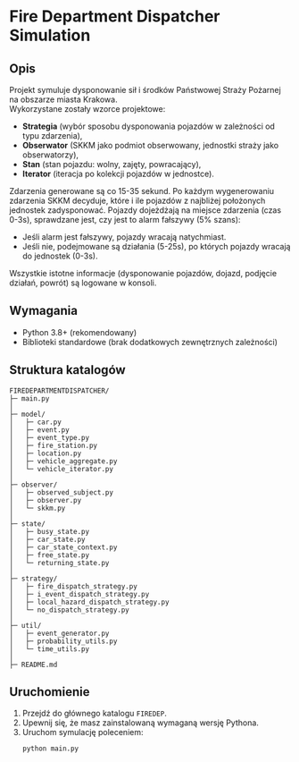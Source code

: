 # Fire Department Dispatcher Simulation

## Opis
Projekt symuluje dysponowanie sił i środków Państwowej Straży Pożarnej na obszarze miasta Krakowa.  
Wykorzystane zostały wzorce projektowe:
- **Strategia** (wybór sposobu dysponowania pojazdów w zależności od typu zdarzenia),
- **Obserwator** (SKKM jako podmiot obserwowany, jednostki straży jako obserwatorzy),
- **Stan** (stan pojazdu: wolny, zajęty, powracający),
- **Iterator** (iteracja po kolekcji pojazdów w jednostce).

Zdarzenia generowane są co 15-35 sekund. Po każdym wygenerowaniu zdarzenia SKKM decyduje, które i ile pojazdów z najbliżej położonych jednostek zadysponować. Pojazdy dojeżdżają na miejsce zdarzenia (czas 0-3s), sprawdzane jest, czy jest to alarm fałszywy (5% szans):
- Jeśli alarm jest fałszywy, pojazdy wracają natychmiast.
- Jeśli nie, podejmowane są działania (5-25s), po których pojazdy wracają do jednostek (0-3s).

Wszystkie istotne informacje (dysponowanie pojazdów, dojazd, podjęcie działań, powrót) są logowane w konsoli.

## Wymagania
- Python 3.8+ (rekomendowany)
- Biblioteki standardowe (brak dodatkowych zewnętrznych zależności)

## Struktura katalogów

    FIREDEPARTMENTDISPATCHER/
    ├─ main.py
    │ 
    ├─ model/ 
    │   ├─ car.py 
    │   ├─ event.py 
    │   ├─ event_type.py 
    │   ├─ fire_station.py 
    │   ├─ location.py 
    │   ├─ vehicle_aggregate.py 
    │   └─ vehicle_iterator.py 
    │ 
    ├─ observer/ 
    │   ├─ observed_subject.py 
    │   ├─ observer.py 
    │   └─ skkm.py 
    │ 
    ├─ state/ 
    │   ├─ busy_state.py 
    │   ├─ car_state.py 
    │   ├─ car_state_context.py 
    │   ├─ free_state.py 
    │   └─ returning_state.py 
    │ 
    ├─ strategy/ 
    │   ├─ fire_dispatch_strategy.py 
    │   ├─ i_event_dispatch_strategy.py 
    │   ├─ local_hazard_dispatch_strategy.py 
    │   └─ no_dispatch_strategy.py 
    │ 
    ├─ util/ 
    │   ├─ event_generator.py 
    │   ├─ probability_utils.py 
    │   └─ time_utils.py 
    │ 
    ├─ README.md



## Uruchomienie
1. Przejdź do głównego katalogu `FIREDEP`.
2. Upewnij się, że masz zainstalowaną wymaganą wersję Pythona.
3. Uruchom symulację poleceniem:
   ```bash
   python main.py
